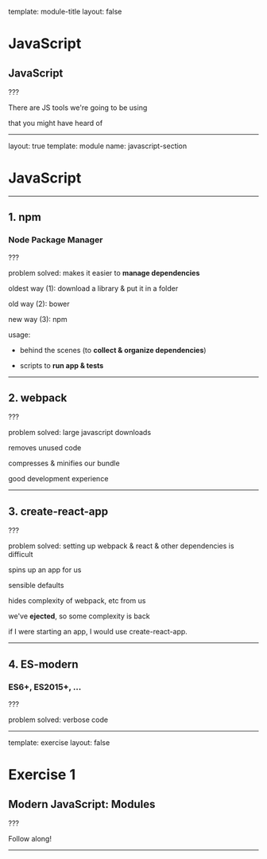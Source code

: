 
template: module-title
layout: false

# JavaScript
## JavaScript

???

There are JS tools we're going to be using

that you might have heard of

---

layout: true
template: module
name: javascript-section

# JavaScript

---

## 1. npm
### Node Package Manager

???

problem solved: makes it easier to **manage dependencies**

oldest way (1): download a library & put it in a folder

old way (2): bower

new way (3): npm

usage: 

* behind the scenes (to **collect & organize dependencies**)

* scripts to **run app & tests**

---

## 2. webpack

???

problem solved: large javascript downloads

removes unused code

compresses & minifies our bundle

good development experience

---

## 3. create-react-app

???

problem solved: setting up webpack & react & other dependencies is difficult

spins up an app for us

sensible defaults

hides complexity of webpack, etc from us

we've **ejected**, so some complexity is back

if I were starting an app, I would use create-react-app.

---

## 4. ES-modern
### ES6+, ES2015+, ...

???

problem solved: verbose code

---
template: exercise
layout: false

# Exercise 1
## Modern JavaScript: Modules

???

Follow along!

---
